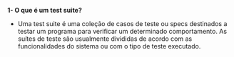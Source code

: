 **1- O que é um test suite?**

* Uma test suite é uma coleção de casos de teste ou specs destinados a testar um programa para verificar um determinado comportamento.
As suítes de teste são usualmente divididas de acordo com as funcionalidades do sistema ou com o tipo de teste executado.
